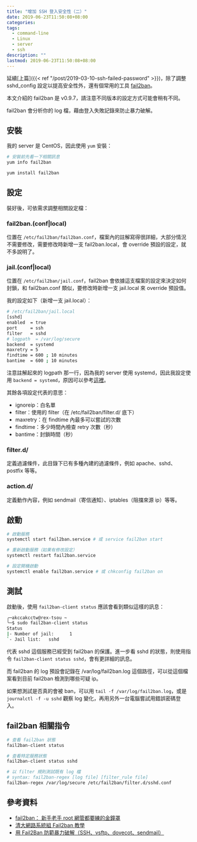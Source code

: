```yaml
---
title: "增加 SSH 登入安全性（二）"
date: 2019-06-23T11:50:08+08:00
categories:
tags:
  - command-line
  - Linux
  - server
  - ssh
description: ""
lastmod: 2019-06-23T11:50:08+08:00
---
```


延續[上篇]({{< ref "/post/2019-03-10-ssh-failed-password" >}})，除了調整 sshd_config 設定以提高安全性外，還有個常用的工具 [fail2ban](https://www.fail2ban.org)。

本文介紹的 fail2ban 是 v0.9.7，請注意不同版本的設定方式可能會稍有不同。

fail2ban 會分析你的 log 檔，藉由登入失敗記錄來防止暴力破解。


## 安裝

我的 server 是 CentOS，因此使用 `yum` 安裝：

```sh
# 安裝前先看一下相關訊息
yum info fail2ban

yum install fail2ban
```


## 設定

裝好後，可依需求調整相關設定檔：

### fail2ban.(conf|local)

位置在 `/etc/fail2ban/fail2ban.conf`，檔案內的註解寫得很詳細，大部分情況不需要修改，需要修改時新增一支 fail2ban.local，會 override 預設的設定，就不多說明了。

### jail.(conf|local)

位置在 `/etc/fail2ban/jail.conf`，fail2ban 會依據這支檔案的設定來決定如何封鎖，和 fail2ban.conf 類似，要修改時新增一支 jail.local 來 override 預設值。

我的設定如下（新增一支 jail.local）：

```sh
# /etc/fail2ban/jail.local
[sshd]
enabled  = true
port     = ssh
filter   = sshd
# logpath  = /var/log/secure
backend  = systemd
maxretry = 5
findtime = 600 ; 10 minutes
bantime  = 600 ; 10 minutes
```

注意註解起來的 logpath 那一行，因為我的 server 使用 systemd，因此我設定使用 `backend = systemd`，原因可以參考[這裡](https://bbs.archlinux.org/viewtopic.php?id=190394)。

其餘各項設定代表的意思：

  - ignoreip：白名單
  - filter：使用的 filter（在 /etc/fail2ban/filter.d/ 底下）
  - maxretry：在 findtime 內最多可以嘗試的次數
  - findtime：多少時間內檢查 retry 次數（秒）
  - bantime：封鎖時間（秒）


### filter.d/

定義過濾條件，此目錄下已有多種內建的過濾條件，例如 apache、sshd、postfix 等等。

### action.d/

定義動作內容，例如 sendmail（寄信通知）、iptables（阻擋來源 ip）等等。



## 啟動

```sh
# 啟動服務
systemctl start fail2ban.service # 或 service fail2ban start

# 重新啟動服務（如果有修改設定）
systemctl restart fail2ban.service

# 設定開機啟動
systemctl enable fail2ban.service # 或 chkconfig fail2ban on
```

## 測試

啟動後，使用 `fail2ban-client status` 應該會看到類似這樣的訊息：

```sh
╭─akccakcctw@rex-tsou ~
╰─$ sudo fail2ban-client status
Status
|- Number of jail:      1
`- Jail list:   sshd
```

代表 sshd 這個服務已經受到 fail2ban 的保護。進一步看 sshd 的狀態，則使用指令 `fail2ban-client status sshd`，會有更詳細的訊息。

而 fail2ban 的 log 預設會記錄在 /var/log/fail2ban.log 這個路徑，可以從這個檔案看到目前 fail2ban 檢測到哪些可疑 ip。

如果想測試是否真的會被 ban，可以用 `tail -f /var/log/fail2ban.log`，或是 `journalctl -f -u sshd` 觀察 log 變化，再用另外一台電腦嘗試用錯誤密碼登入。


## fail2ban 相關指令

```sh
# 查看 fail2ban 狀態
fail2ban-client status

# 查看特定服務狀態
fail2ban-client status sshd

# 以 filter 規則測試既有 log 檔
# syntax: fail2ban-regex [log file] [filter_rule file]
fail2ban-regex /var/log/secure /etc/fail2ban/filter.d/sshd.conf
```

## 參考資料

- [fail2ban： 新手老手 root 網管都要練的金鐘罩](https://newtoypia.blogspot.com/2016/04/fail2ban.html<Paste>)
- [清大網路系統組 Fail2ban 教學](https://net.nthu.edu.tw/2009/security:fail2ban)
- [用 Fail2Ban 防範暴力破解（SSH、vsftp、dovecot、sendmail）](http://www.vixual.net/blog/archives/252)
